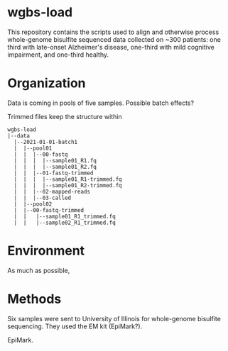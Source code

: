 
# wgbs-load

This repository contains the scripts used to align and otherwise process whole-genome bisulfite sequenced data collected on ~300 patients: one third with late-onset Alzheimer's disease, one-third with mild cognitive impairment, and one-third healthy.

# Organization

Data is coming in pools of five samples. Possible batch effects?


Trimmed files keep the structure within
```
wgbs-load
|--data
  |--2021-01-01-batch1
  |  |--pool01
  |  |  |--00-fastq
  |  |  |  |--sample01_R1.fq
  |  |  |  |--sample01_R2.fq
  |  |  |--01-fastq-trimmed
  |  |  |  |--sample01_R1-trimmed.fq
  |  |  |  |--sample01_R2-trimmed.fq
  |  |  |--02-mapped-reads
  |  |  |--03-called
  |  |--pool02
  |  |--00-fastq-trimmed
  |  |   |--sample01_R1_trimmed.fq
  |  |   |--sample02_R1_trimmed.fq
```


# Environment

As much as possible, 

# Methods

Six samples were sent to University of Illinois for whole-genome bisulfite sequencing. They used the EM kit (EpiMark?).

EpiMark.

